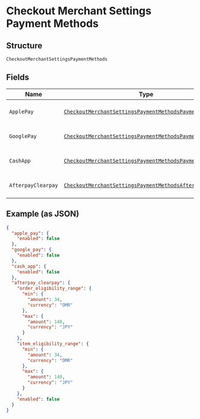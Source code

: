 
# Checkout Merchant Settings Payment Methods

## Structure

`CheckoutMerchantSettingsPaymentMethods`

## Fields

| Name | Type | Tags | Description | Getter |
|  --- | --- | --- | --- | --- |
| `ApplePay` | [`CheckoutMerchantSettingsPaymentMethodsPaymentMethod`](../../doc/models/checkout-merchant-settings-payment-methods-payment-method.md) | Optional | The settings allowed for a payment method. | CheckoutMerchantSettingsPaymentMethodsPaymentMethod getApplePay() |
| `GooglePay` | [`CheckoutMerchantSettingsPaymentMethodsPaymentMethod`](../../doc/models/checkout-merchant-settings-payment-methods-payment-method.md) | Optional | The settings allowed for a payment method. | CheckoutMerchantSettingsPaymentMethodsPaymentMethod getGooglePay() |
| `CashApp` | [`CheckoutMerchantSettingsPaymentMethodsPaymentMethod`](../../doc/models/checkout-merchant-settings-payment-methods-payment-method.md) | Optional | The settings allowed for a payment method. | CheckoutMerchantSettingsPaymentMethodsPaymentMethod getCashApp() |
| `AfterpayClearpay` | [`CheckoutMerchantSettingsPaymentMethodsAfterpayClearpay`](../../doc/models/checkout-merchant-settings-payment-methods-afterpay-clearpay.md) | Optional | The settings allowed for AfterpayClearpay. | CheckoutMerchantSettingsPaymentMethodsAfterpayClearpay getAfterpayClearpay() |

## Example (as JSON)

```json
{
  "apple_pay": {
    "enabled": false
  },
  "google_pay": {
    "enabled": false
  },
  "cash_app": {
    "enabled": false
  },
  "afterpay_clearpay": {
    "order_eligibility_range": {
      "min": {
        "amount": 34,
        "currency": "OMR"
      },
      "max": {
        "amount": 140,
        "currency": "JPY"
      }
    },
    "item_eligibility_range": {
      "min": {
        "amount": 34,
        "currency": "OMR"
      },
      "max": {
        "amount": 140,
        "currency": "JPY"
      }
    },
    "enabled": false
  }
}
```

